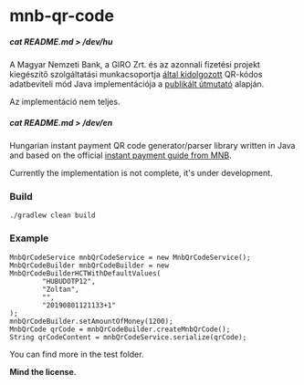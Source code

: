 # mnb-qr-code

##### cat README.md > /dev/hu
A Magyar Nemzeti Bank, a GIRO Zrt. és az azonnali fizetési projekt kiegészítő szolgáltatási munkacsoportja [által kidolgozott](https://www.mnb.hu/penzforgalom/azonnalifizetes/utmutatok) QR-kódos adatbeviteli mód Java implementációja a [publikált útmutató](https://www.mnb.hu/letoltes/qr-kod-utmutato-20190712.pdf) alapján.

Az implementáció nem teljes.

##### cat README.md > /dev/en
Hungarian instant payment QR code generator/parser library written in Java and based on the official [instant payment guide from MNB](https://www.mnb.hu/letoltes/qr-kod-utmutato-20190712.pdf).

Currently the implementation is not complete, it's under development. 

### Build 
  
    ./gradlew clean build
    
### Example

    MnbQrCodeService mnbQrCodeService = new MnbQrCodeService();
    MnbQrCodeBuilder mnbQrCodeBuilder = new MnbQrCodeBuilderHCTWithDefaultValues(
            "HUBUDOTP12",
            "Zoltan",
            "",
            "20190801121133+1"
    );
    mnbQrCodeBuilder.setAmountOfMoney(1200);
    MnbQrCode qrCode = mnbQrCodeBuilder.createMnbQrCode();
    String qrCodeContent = mnbQrCodeService.serialize(qrCode);

You can find more in the test folder.

**Mind the license.**
